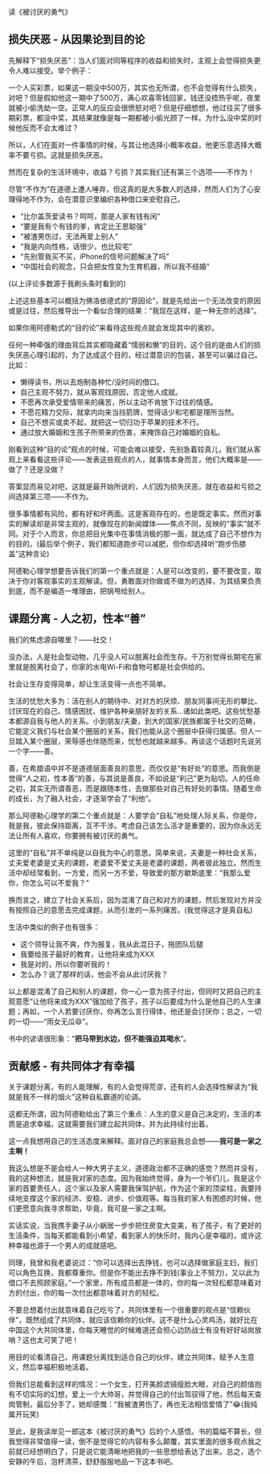 读《被讨厌的勇气》

## 损失厌恶 - 从因果论到目的论

先解释下“损失厌恶”：当人们面对同等程序的收益和损失时，主观上会觉得损失更令人难以接受。举个例子：

一个人买彩票，如果这一期没中500万，其实也无所谓，也不会觉得有什么损失，对吧？但是假如他这一期中了500万，满心欢喜零钱回家，钱还没捂热乎呢，夜里就被小偷洗劫一空。正常人的反应会很愤怒对吧？但是仔细想想，他过往买了很多期彩票，都没中奖，其结果就像是每一期都被小偷光顾了一样。为什么没中奖的时候他反而不会太难过？

所以，人们在面对一件事情的时候，与其让他选择小概率收益，他更乐意选择大概率不要亏损。这就是损失厌恶。

然而在复杂的生活环境中，收益？亏损？其实我们还有第三个选项——不作为！

尽管“不作为”在道德上遭人唾弃，但这真的是大多数人的选择，然而人们为了心安理得地不作为，会在潜意识里编织各种借口来安慰自己，

- “比尔盖茨爱读书？呵呵，那是人家有钱有闲”
- “要是我有个有钱的爹，肯定比王思聪强”
- “被渣男伤过，无法再爱上别人”
- “我是内向性格，话很少，也比较宅”
- “先别管我买不买，iPhone的信号问题解决了吗”
- “中国社会的观念，只会把女性变为生育机器，所以我不结婚”

(以上评论多数源于我刷头条时看到的)

上述这些基本可以概括为佛洛依德式的“原因论”，就是先给出一个无法改变的原因或是过往，然后推导出一个看似合理的结果：“我现在这样，是一种无奈的选择”。

如果你用阿德勒式的“目的论”来看待这些观点就会发现其中的奥妙。

任何一种牵强的理由背后其实都隐藏着“懦弱和懒”的目的，这个目的是由人们的损失厌恶心理引起的，为了达成这个目的，经过潜意识的包装，甚至可以骗过自己。比如：

- 懒得读书，所以去炮制各种忙/没时间的借口。
- 自己主观不努力，就从客观找原因，否定他人成就。
- 不愿再次承受爱情带来的痛苦，所以主动不肯放下过往的情感。
- 不愿花精力交际，就拿内向来当挡箭牌，觉得话少和宅都是理所当然。
- 自己不想买或卖不起，就把这一切归功于苹果的技术不行。
- 通过放大婚姻和生孩子所带来的伤害，来掩饰自己对婚姻的自私。

刚看到这种“目的论”观点的时候，可能会难以接受，先别急着较真儿，我们就从客观上来看看这些评论——发表这些观点的人，就事情本身而言，他们大概率是——做了？还是没做？

答案显而易见对吧，这就是最开始所说的，人们因为损失厌恶，就在收益和亏损之间选择第三项——不作为。

很多事情都有风险，都有好和坏两面。这是客观存在的，也是既定事实。然而对事实的解读却是非常主观的，就像现在的新闻媒体——焦点不同，反映的“事实”就不同。对于个人而言，你总把目光集中在事情消极的那一面，就达成了自己不想作为的目的。(最后举个例子，我们都知道跑步可以减肥，但你却选择听“跑步伤膝盖”这种言论)

阿德勒心理学想要告诉我们的第一个重点就是：人是可以改变的，要不要改变，取决于你对客观事实的主观解读。但，勇敢面对你做或不做为的选择，为其结果负责到底，而不是编造一堆理由，把锅甩给别人。

## 课题分离 - 人之初，性本“善”

我们的焦虑源自哪里？——社交！

没办法，人是社会型动物，几乎没人可以脱离社会而生存。千万别觉得长期宅在家里就是脱离社会了，你家的水电Wi-Fi和食物可都是社会供给的。

社会让生存变得简单，却让生活变得一点也不简单。

生活的忧愁大多为：活在别人的期待中、对对方的厌烦、朋友同事间无形的攀比、讨厌现在的自己、情感困扰、维护各种亲朋好友的关系…诸如此类吧。这些忧愁基本都源自我与他人的关系。小到朋友/夫妻，到大的国家/民族都属于社交的范畴，它能定义我们与社会某个圈层的关系，我们也能从这个圈层中获得归属感。但人一旦踏入某个圈层，荣辱感也伴随而来，忧愁也就越来越多。再谈这个话题时先说另一个字——善。

善，在希腊语中并不是道德层面善良的意思，而仅仅是“有好处”的意思。而我倒是觉得“人之初，性本善”的善，与其说是善良，不如说是“利己”更为贴切。人的任命之初，其实无所谓善恶，而是跟随本性，去做那些对自己有好处的事情。随着生命的成长，为了融入社会，才逐渐学会了“利他”。

那么阿德勒心理学的第二个重点就是：人要学会“自私”地处理人际关系，你是你，我是我，彼此保持距离，互不干涉。考虑自己该怎么活才是重要的，因为你永远无法让所有人喜欢，你要拥有被讨厌的勇气。

这里的“自私”并不单纯是以自我为中心的意思。简单来说，夫妻是一种社会关系，丈夫爱老婆是丈夫的课题，老婆爱不爱丈夫是老婆的课题，两者彼此独立。然而生活中却经常看到，一方爱，而另一方不爱，导致爱的那方歇斯底里：“我那么爱你，你怎么可以不爱我？”

换而言之，建立了社会关系后，因为混淆了自己和对方的课题，然后发现对方并没有按照自己的意愿去完成课题，从而引发的一系列痛苦。(我觉得这才是真自私)

生活中类似的例子也有很多：

- 这个领导让我不爽，作为报复，我从此混日子，拖团队后腿
- 我要给孩子最好的教育，让他将来成为XXX
- 我是对的，所以你要听我的！
- 怎么办？说了那样的话，他会不会从此讨厌我？

以上都是混淆了自己和别人的课题，你一心一意为孩子付出，但同时又把自己的主观意愿“让他将来成为XXX”强加给了孩子，孩子以后要成为什么是他自己的人生课题；再如，一个人若要讨厌你，你再怎么言行得体，他还是会讨厌你；总之，一切的一切——“雨女无瓜😄”。

书中的谚语很形象：“**把马带到水边，但不能强迫其喝水**”。

## 贡献感 - 有共同体才有幸福

关于课题分离，有的人能理解，有的人会觉得荒谬，还有的人会选择性解读为“我就是我不一样的烟火”这种自私霸道的论调。

这都无所谓，因为阿德勒给出了第三个重点：人生的意义是自己决定的，生活的本质是追求幸福，这就需要我们建立起共同体，并为此持续付出着。

这一点我想用自己的生活态度来解释。面对自己的家庭我总会想——**我可是一家之主啊！**

我这么想是不是会给人一种大男子主义，道德政治都不正确的感觉？然而并没有，我的这种想法，就是我对家的态度。因为我始终觉得，身为一个爷们儿，我是这个家的首要责任人，这个家以及家人需要我保驾护航，作为这个家的顶梁柱，我要持续地支撑这个家的经济、安稳、进步、价值观等。每当我的家人有困惑的时候，他们更愿意向我寻求帮助，毕竟，我可是一家之主啊。

实话实说，当我携手妻子从小蜗居一步步把住房变大变美，有了孩子，有了更好的生活条件，当每天都能看到小希望，看到家人的快乐时，我内心是幸福的，或许这种幸福也源于一个男人的成就感吧。

同理，我曾和我老婆说过：“你可以选择出去挣钱，也可以选择做家庭主妇，我们可以角色互换，我都尊重你。但是你不能出去挣不到钱(事业上不努力)，又以此为借口不去照顾家庭。”一个家里，所有成员都是一体的，你的每一次轻松都意味着对方的付出，你的每一次付出都意味着对方的轻松。

不要总想着付出就意味着自己吃亏了，共同体里有一个很重要的观点是“信赖伙伴”，既然组成了共同体，就应该信赖你的伙伴。这不是什么心灵鸡汤，就好比在中国这个大共同体里，你每天睡觉的时候难道还会担心边防战士有没有好好站岗放哨？这也太可笑了吧！

用目的论看清自己，用课题分离找到适合自己的伙伴，建立共同体，赋予人生意义，然后幸福积极地活着。

但我们总能看到这样的情况：一个女生，打开美颜滤镜瘦脸大眼，对自己的颜值抱有不切实际的幻想，爱上一个大帅哥，并觉得自己的付出驾驭得了他，然后每天查岗管制，最后分手了，她却感慨：“我被渣男伤了，再也无法相信爱情了”😂(我纯属开玩笑)

至此，是我读岸见一郎这本《被讨厌的勇气》后的个人感悟。书的篇幅不算长，但我觉得非常值得一读，倒不是觉得它的内容有多么颠覆，其实里面的很多观点我之前就已经想明白了，只是说它能清晰地把我的一些思想给表达了出来。总之，选个安静的午后，泡杯清茶，舒舒服服地品一下这本书吧。
